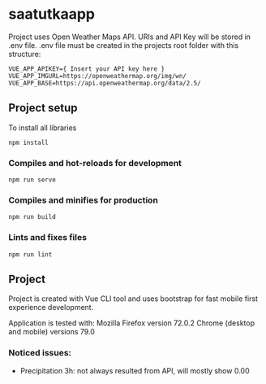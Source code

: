 # saatutkaapp

Project uses Open Weather Maps API. URIs and API Key will be stored in .env file.
.env file must be created in the projects root folder with this structure:

```
VUE_APP_APIKEY={ Insert your API key here }
VUE_APP_IMGURL=https://openweathermap.org/img/wn/
VUE_APP_BASE=https://api.openweathermap.org/data/2.5/
```

## Project setup

To install all libraries

```
npm install
```

### Compiles and hot-reloads for development

```
npm run serve
```

### Compiles and minifies for production

```
npm run build
```

### Lints and fixes files

```
npm run lint
```

## Project

Project is created with Vue CLI tool and uses bootstrap for fast mobile first experience development.

Application is tested with:
Mozilla Firefox version 72.0.2
Chrome (desktop and mobile) versions 79.0

### Noticed issues:

- Precipitation 3h: not always resulted from API, will mostly show 0.00
